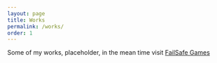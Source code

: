 ```yaml
---
layout: page
title: Works
permalink: /works/
order: 1
---
```


Some of my works, placeholder, in the mean time visit [FailSafe Games](https://www.failsafegames.com)
